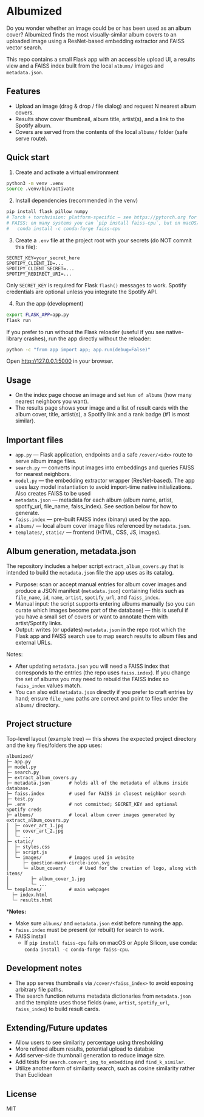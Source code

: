 # Albumized

Do you wonder whether an image could be or has been used as an album cover? Albumized finds the most visually-similar album covers to an uploaded image using a ResNet-based embedding extractor and FAISS vector search.

This repo contains a small Flask app with an accessible upload UI, a results view and a FAISS index built from the local `albums/` images and `metadata.json`.

## Features
- Upload an image (drag & drop / file dialog) and request N nearest album covers.
- Results show cover thumbnail, album title, artist(s), and a link to the Spotify album.
- Covers are served from the contents of the local `albums/` folder (safe serve route).

## Quick start
1. Create and activate a virtual environment

```bash
python3 -m venv .venv
source .venv/bin/activate
```

2. Install dependencies (recommended in the venv)

```bash
pip install flask pillow numpy
# Torch + torchvision: platform-specific — see https://pytorch.org for an appropriate command
# FAISS: on many systems you can `pip install faiss-cpu`, but on macOS/Apple Silicon you may need conda:
#   conda install -c conda-forge faiss-cpu
```

3. Create a `.env` file at the project root with your secrets (do NOT commit this file):

```
SECRET_KEY=your_secret_here
SPOTIPY_CLIENT_ID=...
SPOTIPY_CLIENT_SECRET=...
SPOTIPY_REDIRECT_URI=...
```

Only `SECRET_KEY` is required for Flask `flash()` messages to work. Spotify credentials are optional unless you integrate the Spotify API.

4. Run the app (development)

```bash
export FLASK_APP=app.py
flask run
```

If you prefer to run without the Flask reloader (useful if you see native-library crashes), run the app directly without the reloader:

```bash
python -c "from app import app; app.run(debug=False)"
```

Open http://127.0.0.1:5000 in your browser.

## Usage
- On the index page choose an image and set `Num of albums` (how many nearest neighbors you want).
- The results page shows your image and a list of result cards with the album cover, title, artist(s), a Spotify link and a rank badge (#1 is most similar).

## Important files
- `app.py` — Flask application, endpoints and a safe `/cover/<idx>` route to serve album image files.
- `search.py` — converts input images into embeddings and queries FAISS for nearest neighbors.
- `model.py` — the embedding extractor wrapper (ResNet-based). The app uses lazy model instantiation to avoid import-time native initializations. Also creates FAISS to be used
- `metadata.json` — metadata for each album (album name, artist, spotify_url, file_name, faiss_index). See section below for how to generate.
- `faiss.index` — pre-built FAISS index (binary) used by the app.
- `albums/` — local album cover image files referenced by `metadata.json`.
- `templates/`, `static/` — frontend (HTML, CSS, JS, images).

## Album generation, metadata.json
The repository includes a helper script `extract_album_covers.py` that is intended to build the `metadata.json` file the app uses as its catalog.

- Purpose: scan or accept manual entries for album cover images and produce a JSON manifest (`metadata.json`) containing fields such as `file_name`, `id`, `name`, `artist`, `spotify_url`, and `faiss_index`.
- Manual input: the script supports entering albums manually (so you can curate which images become part of the database) — this is useful if you have a small set of covers or want to annotate them with artist/Spotify links.
- Output: writes (or updates) `metadata.json` in the repo root which the Flask app and FAISS search use to map search results to album files and external URLs.

Notes:
- After updating `metadata.json` you will need a FAISS index that corresponds to the entries (the repo uses `faiss.index`). If you change the set of albums you may need to rebuild the FAISS index so `faiss_index` values match.
- You can also edit `metadata.json` directly if you prefer to craft entries by hand; ensure `file_name` paths are correct and point to files under the `albums/` directory.

## Project structure
Top-level layout (example tree) — this shows the expected project directory and the key files/folders the app uses:

```
albumized/
├─ app.py
├─ model.py
├─ search.py
├─ extract_album_covers.py
├─ metadata.json       # holds all of the metadata of albums inside database.
├─ faiss.index         # used for FAISS in closest neighbor search 
├─ test.py
├─ .env                # not committed; SECRET_KEY and optional Spotify creds
├─ albums/             # local album cover images generated by extract_album_covers.py
│  ├─ cover_art_1.jpg
│  ├─ cover_art_2.jpg
│  └─ ...
├─ static/ 
│  ├─ styles.css
│  ├─ script.js
│  └─ images/          # images used in website 
│     ├─ question-mark-circle-icon.svg
│     └─ album_covers/     # Used for the creation of logo, along with items/
│        ├─ album_cover_1.jpg
│        └─ ...
└─ templates/          # main webpages 
  ├─ index.html
  └─ results.html
```

***Notes:**
- Make sure `albums/` and `metadata.json` exist before running the app.
- `faiss.index` must be present (or rebuilt) for search to work.
- FAISS install
  - If `pip install faiss-cpu` fails on macOS or Apple Silicon, use conda: `conda install -c conda-forge faiss-cpu`.

## Development notes
- The app serves thumbnails via `/cover/<faiss_index>` to avoid exposing arbitrary file paths.
- The search function returns metadata dictionaries from `metadata.json` and the template uses those fields (`name`, `artist`, `spotify_url`, `faiss_index`) to build result cards.

## Extending/Future updates
- Allow users to see similarity percentage using thresholding 
- More refined album results, potential upload to databse 
- Add server-side thumbnail generation to reduce image size.
- Add tests for `search.convert_img_to_embedding` and `find_k_similar`.
- Utilize another form of similarity search, such as cosine similarity rather than Euclidean

## License
MIT
